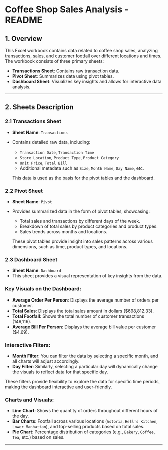 
# Coffee Shop Sales Analysis - README

## 1. Overview
This Excel workbook contains data related to coffee shop sales, analyzing transactions, sales, and customer footfall over different locations and times. The workbook consists of three primary sheets:
- **Transactions Sheet**: Contains raw transaction data.
- **Pivot Sheet**: Summarizes data using pivot tables.
- **Dashboard Sheet**: Visualizes key insights and allows for interactive data analysis.

---

## 2. Sheets Description

### 2.1 Transactions Sheet
- **Sheet Name**: `Transactions`
- Contains detailed raw data, including:
  - `Transaction Date`, `Transaction Time`
  - `Store Location`, `Product Type`, `Product Category`
  - `Unit Price`, `Total Bill`
  - Additional metadata such as `Size`, `Month Name`, `Day Name`, etc.
  
  This data is used as the basis for the pivot tables and the dashboard.

### 2.2 Pivot Sheet
- **Sheet Name**: `Pivot`
- Provides summarized data in the form of pivot tables, showcasing:
  - Total sales and transactions by different days of the week.
  - Breakdown of total sales by product categories and product types.
  - Sales trends across months and locations.
  
  These pivot tables provide insight into sales patterns across various dimensions, such as time, product types, and locations.

### 2.3 Dashboard Sheet
- **Sheet Name**: `Dashboard`
- This sheet provides a visual representation of key insights from the data.

### Key Visuals on the Dashboard:
   - **Average Order Per Person**: Displays the average number of orders per customer.
   - **Total Sales**: Displays the total sales amount in dollars ($698,812.33).
   - **Total Footfall**: Shows the total number of customer transactions (149,116).
   - **Average Bill Per Person**: Displays the average bill value per customer ($4.69).

### Interactive Filters:
   - **Month Filter**: You can filter the data by selecting a specific month, and all charts will adjust accordingly.
   - **Day Filter**: Similarly, selecting a particular day will dynamically change the visuals to reflect data for that specific day.
   
   These filters provide flexibility to explore the data for specific time periods, making the dashboard interactive and user-friendly.

### Charts and Visuals:
   - **Line Chart**: Shows the quantity of orders throughout different hours of the day.
   - **Bar Charts**: Footfall across various locations (`Astoria`, `Hell's Kitchen`, `Lower Manhattan`), and top-selling products based on total sales.
   - **Pie Chart**: Percentage distribution of categories (e.g., `Bakery`, `Coffee`, `Tea`, etc.) based on sales.

---

